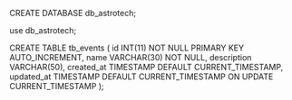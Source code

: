 CREATE DATABASE db_astrotech;

use db_astrotech;

CREATE TABLE tb_events (
    id INT(11) NOT NULL PRIMARY KEY AUTO_INCREMENT,
    name VARCHAR(30) NOT NULL,
    description VARCHAR(50),
    created_at TIMESTAMP DEFAULT CURRENT_TIMESTAMP,
    updated_at TIMESTAMP DEFAULT CURRENT_TIMESTAMP ON UPDATE CURRENT_TIMESTAMP
);
